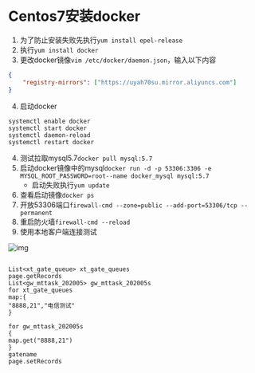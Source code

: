 # Centos7安装docker

1.  为了防止安装失败先执行`yum install epel-release`
2.  执行`yum install docker`
3.  更改docker镜像`vim /etc/docker/daemon.json`，输入以下内容

~~~json
{
    "registry-mirrors": ["https://uyah70su.mirror.aliyuncs.com"]
}
~~~

4.  启动docker

~~~shell
systemctl enable docker
systemctl start docker
systemctl daemon-reload
systemctl restart docker
~~~

4.  测试拉取mysql5.7`docker pull mysql:5.7`
5.  启动docker镜像中的mysql`docker run -d -p 53306:3306 -e MYSQL_ROOT_PASSWORD=root--name docker_mysql mysql:5.7`
    -   启动失败执行`yum update`
6.  查看启动镜像`docker ps`
7.  开放53306端口`firewall-cmd --zone=public --add-port=53306/tcp --permanent `
8.  重启防火墙`firewall-cmd --reload`
9.  使用本地客户端连接测试

![img](http://tc.junhaox.cn/img/20200519143625.png)

```

List<xt_gate_queue> xt_gate_queues
page.getRecords
List<gw_mttask_202005> gw_mttask_202005s
for xt_gate_queues
map:{
"8888,21","电信测试"
}

for gw_mttask_202005s
{
map.get("8888,21")
}
gatename
page.setRecords
```






